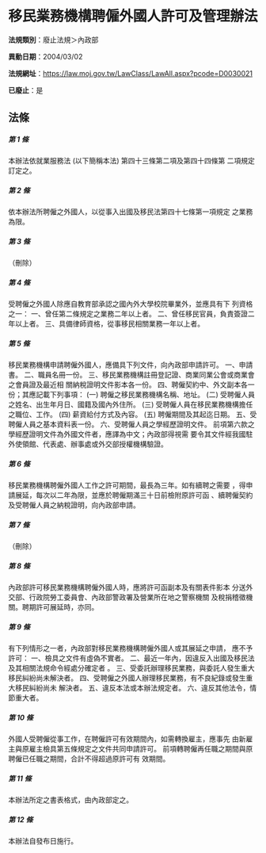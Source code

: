 # 移民業務機構聘僱外國人許可及管理辦法

**法規類別**：廢止法規＞內政部

**異動日期**：2004/03/02  

**法規網址**：https://law.moj.gov.tw/LawClass/LawAll.aspx?pcode=D0030021

**已廢止**：是



## 法條
##### 第 1 條
本辦法依就業服務法 (以下簡稱本法) 第四十三條第二項及第四十四條第
二項規定訂定之。

##### 第 2 條
依本辦法所聘僱之外國人，以從事入出國及移民法第四十七條第一項規定
之業務為限。


##### 第 3 條
（刪除）


##### 第 4 條
受聘僱之外國人除應自教育部承認之國內外大學校院畢業外，並應具有下
列資格之一：
一、曾任第二條規定之業務二年以上者。
二、曾任移民官員，負責簽證二年以上者。
三、具備律師資格，從事移民相關業務一年以上者。


##### 第 5 條
移民業務機構申請聘僱外國人，應備具下列文件，向內政部申請許可。
一、申請書。
二、職員名冊一份。
三、移民業務機構註冊登記證、商業同業公會或商業會之會員證及最近相
    關納稅證明文件影本各一份。
四、聘僱契約中、外文副本各一份；其應記載下列事項：
 (一) 聘僱之移民業務機構名稱、地址。
 (二) 受聘僱人員之姓名、出生年月日、國籍及國內外住所。
 (三) 受聘僱人員在移民業務機構擔任之職位、工作。
 (四) 薪資給付方式及內容。
 (五) 聘僱期間及其起迄日期。
五、受聘僱人員之基本資料表一份。
六、受聘僱人員之學經歷證明文件。
前項第六款之學經歷證明文件為外國文件者，應譯為中文；內政部得視需
要令其文件經我國駐外使領館、代表處、辦事處或外交部授權機構驗證。


##### 第 6 條
移民業務機構聘僱外國人工作之許可期間，最長為三年。如有續聘之需要
，得申請展延，每次以二年為限，並應於聘僱期滿三十日前檢附原許可函
、續聘僱契約及受聘僱人員之納稅證明，向內政部申請。

##### 第 7 條
（刪除）


##### 第 8 條
內政部許可移民業務機構聘僱外國人時，應將許可函副本及有關表件影本
分送外交部、行政院勞工委員會、內政部警政署及營業所在地之警察機關
及稅捐稽徵機關。聘期許可展延時，亦同。

##### 第 9 條
有下列情形之一者，內政部對移民業務機構聘僱外國人或其展延之申請，
應不予許可：
一、檢具之文件有虛偽不實者。
二、最近一年內，因違反入出國及移民法及其相關法規命令經處分確定者
    。
三、受委託辦理移民業務，與委託人發生重大移民糾紛尚未解決者。
四、受聘僱之外國人辦理移民業務，有不良紀錄或發生重大移民糾紛尚未
    解決者。
五、違反本法或本辦法規定者。
六、違反其他法令，情節重大者。


##### 第 10 條
外國人受聘僱從事工作，在聘僱許可有效期間內，如需轉換雇主，應事先
由新雇主與原雇主檢具第五條規定之文件共同申請許可。
前項轉聘僱再任職之期間與原聘僱已任職之期間，合計不得超過原許可有
效期間。

##### 第 11 條
本辦法所定之書表格式，由內政部定之。

##### 第 12 條
本辦法自發布日施行。


